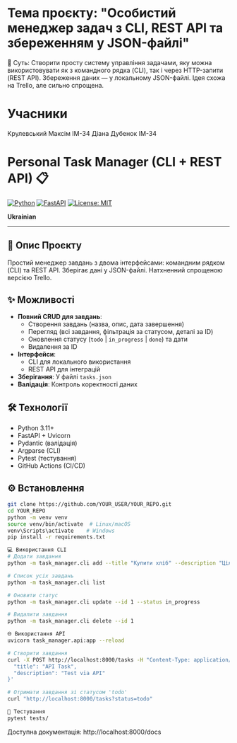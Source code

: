 # Тема проєкту: "Особистий менеджер задач з CLI, REST API та збереженням у JSON-файлі" #
📌 Суть:
Створити просту систему управління задачами, яку можна використовувати як з командного рядка (CLI), так і через HTTP-запити (REST API). Збереження даних — у локальному JSON-файлі. Ідея схожа на Trello, але сильно спрощена.

# Учасники #
Крулевський Максім ІМ-34
Діана Дубенок ІМ-34

# Personal Task Manager (CLI + REST API) 📋

[![Python](https://img.shields.io/badge/Python-3.11%2B-blue.svg)](https://python.org)
[![FastAPI](https://img.shields.io/badge/FastAPI-0.109.0-green.svg)](https://fastapi.tiangolo.com)
[![License: MIT](https://img.shields.io/badge/License-MIT-yellow.svg)](https://opensource.org/licenses/MIT)

**Ukrainian** 

---

## 📌 Опис Проєкту
Простий менеджер завдань з двома інтерфейсами: командним рядком (CLI) та REST API. Зберігає дані у JSON-файлі. Натхненний спрощеною версією Trello.

## ✨ Можливості
- **Повний CRUD для завдань**:
  - Створення завдань (назва, опис, дата завершення)
  - Перегляд (всі завдання, фільтрація за статусом, деталі за ID)
  - Оновлення статусу (`todo` | `in_progress` | `done`) та дати
  - Видалення за ID
- **Інтерфейси**:
  - CLI для локального використання
  - REST API для інтеграцій
- **Зберігання**: У файлі `tasks.json`
- **Валідація**: Контроль коректності даних

## 🛠️ Технології
- Python 3.11+
- FastAPI + Uvicorn
- Pydantic (валідація)
- Argparse (CLI)
- Pytest (тестування)
- GitHub Actions (CI/CD)

## ⚙️ Встановлення
```bash
git clone https://github.com/YOUR_USER/YOUR_REPO.git
cd YOUR_REPO
python -m venv venv
source venv/bin/activate  # Linux/macOS
venv\Scripts\activate    # Windows
pip install -r requirements.txt

💻 Використання CLI
# Додати завдання
python -m task_manager.cli add --title "Купити хліб" --description "Цільнозерновий"

# Список усіх завдань
python -m task_manager.cli list

# Оновити статус
python -m task_manager.cli update --id 1 --status in_progress

# Видалити завдання
python -m task_manager.cli delete --id 1

🌐 Використання API
uvicorn task_manager.api:app --reload

# Створити завдання
curl -X POST http://localhost:8000/tasks -H "Content-Type: application/json" -d '{
  "title": "API Task",
  "description": "Test via API"
}'

# Отримати завдання зі статусом 'todo'
curl "http://localhost:8000/tasks?status=todo"

🧪 Тестування
pytest tests/
```
Доступна документація: http://localhost:8000/docs
